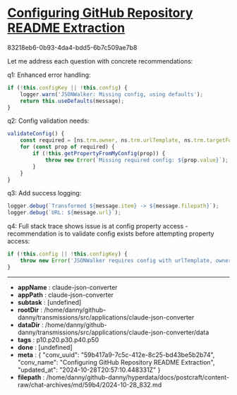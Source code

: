 # [Configuring GitHub Repository README Extraction](https://claude.ai/chat/59b417a9-7c5c-412e-8c25-bd43be5b2b74)

83218eb6-0b93-4da4-bdd5-6b7c509ae7b8

 Let me address each question with concrete recommendations:

q1: Enhanced error handling:
```javascript
if (!this.configKey || !this.config) {
    logger.warn('JSONWalker: Missing config, using defaults');
    return this.useDefaults(message);
}
```

q2: Config validation needs:
```javascript
validateConfig() {
    const required = [ns.trm.owner, ns.trm.urlTemplate, ns.trm.targetFormat];
    for (const prop of required) {
        if (!this.getPropertyFromMyConfig(prop)) {
            throw new Error(`Missing required config: ${prop.value}`);
        }
    }
}
```

q3: Add success logging:
```javascript
logger.debug(`Transformed ${message.item} -> ${message.filepath}`);
logger.debug(`URL: ${message.url}`);
```

q4: Full stack trace shows issue is at config property access - recommendation is to validate config exists before attempting property access:
```javascript 
if (!this.config || !this.configKey) {
    throw new Error('JSONWalker requires config with urlTemplate, owner');
}
```

---

* **appName** : claude-json-converter
* **appPath** : claude-json-converter
* **subtask** : [undefined]
* **rootDir** : /home/danny/github-danny/transmissions/src/applications/claude-json-converter
* **dataDir** : /home/danny/github-danny/transmissions/src/applications/claude-json-converter/data
* **tags** : p10.p20.p30.p40.p50
* **done** : [undefined]
* **meta** : {
  "conv_uuid": "59b417a9-7c5c-412e-8c25-bd43be5b2b74",
  "conv_name": "Configuring GitHub Repository README Extraction",
  "updated_at": "2024-10-28T20:57:10.448331Z"
}
* **filepath** : /home/danny/github-danny/hyperdata/docs/postcraft/content-raw/chat-archives/md/59b4/2024-10-28_832.md